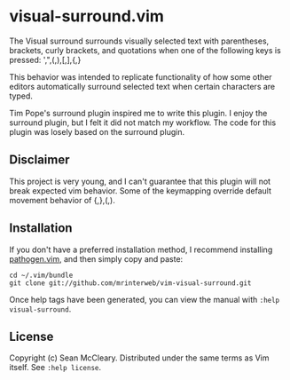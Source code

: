 visual-surround.vim
============

The Visual surround surrounds visually selected text with parentheses, 
brackets, curly brackets, and quotations when one of the following keys is pressed:
',",(,),[,],{,}

This behavior was intended to replicate functionality of how some other editors
automatically surround selected text when certain characters are typed.

Tim Pope's surround plugin inspired me to write this plugin. I enjoy the surround
plugin, but I felt it did not match my workflow. The code for this plugin was 
losely based on the surround plugin.

Disclaimer
----------

This project is very young, and I can't guarantee that this plugin will not break
expected vim behavior. Some of the keymapping override default movement behavior of {,},(,).

Installation
------------

If you don't have a preferred installation method, I recommend
installing [pathogen.vim](https://github.com/tpope/vim-pathogen), and
then simply copy and paste:

    cd ~/.vim/bundle
    git clone git://github.com/mrinterweb/vim-visual-surround.git

Once help tags have been generated, you can view the manual with
`:help visual-surround`.

License
-------

Copyright (c) Sean McCleary.  Distributed under the same terms as Vim itself.
See `:help license`.

